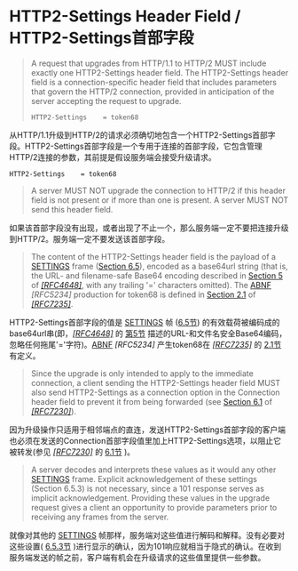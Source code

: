 # HTTP2-Settings Header Field / HTTP2-Settings首部字段
> A request that upgrades from HTTP/1.1 to HTTP/2 MUST include exactly one HTTP2-Settings header field. The HTTP2-Settings header field is a connection-specific header field that includes parameters that govern the HTTP/2 connection, provided in anticipation of the server accepting the request to upgrade.
> 
> ```
> HTTP2-Settings    = token68
> ```

从HTTP/1.1升级到HTTP/2的请求必须确切地包含一个HTTP2-Settings首部字段。HTTP2-Settings首部字段是一个专用于连接的首部字段，它包含管理HTTP/2连接的参数，其前提是假设服务端会接受升级请求。

```
HTTP2-Settings    = token68
```

> A server MUST NOT upgrade the connection to HTTP/2 if this header field is not present or if more than one is present. A server MUST NOT send this header field.

如果该首部字段没有出现，或者出现了不止一个，那么服务端一定不要把连接升级到HTTP/2。服务端一定不要发送该首部字段。

> The content of the HTTP2-Settings header field is the payload of a [SETTINGS](https://httpwg.github.io/specs/rfc7540.html#SETTINGS) frame ([Section 6.5](https://httpwg.github.io/specs/rfc7540.html#SETTINGS)), encoded as a base64url string (that is, the URL- and filename-safe Base64 encoding described in [Section 5](https://tools.ietf.org/html/rfc4648#section-5) of [*[RFC4648]*](https://httpwg.github.io/specs/rfc7540.html#RFC4648), with any trailing '=' characters omitted). The [ABNF](https://httpwg.github.io/specs/rfc7540.html#RFC5234) *[RFC5234]* production for token68 is defined in [Section 2.1](https://httpwg.github.io/specs/rfc7235.html#challenge.and.response) of [*[RFC7235]*](https://httpwg.github.io/specs/rfc7540.html#RFC7235).

HTTP2-Settings首部字段的值是 [SETTINGS](https://httpwg.github.io/specs/rfc7540.html#SETTINGS) 帧 ([6.5节](https://httpwg.github.io/specs/rfc7540.html#SETTINGS)) 的有效载荷被编码成的base64url串(即，[*[RFC4648]*](https://httpwg.github.io/specs/rfc7540.html#RFC4648) 的 [第5节](https://tools.ietf.org/html/rfc4648#section-5) 描述的URL-和文件名安全Base64编码，忽略任何拖尾'='字符)。[ABNF](https://httpwg.github.io/specs/rfc7540.html#RFC5234) *[RFC5234]* 产生token68在 [*[RFC7235]*](https://httpwg.github.io/specs/rfc7540.html#RFC7235) 的 [2.1节](https://httpwg.github.io/specs/rfc7235.html#challenge.and.response)有定义。

> Since the upgrade is only intended to apply to the immediate connection, a client sending the HTTP2-Settings header field MUST also send HTTP2-Settings as a connection option in the Connection header field to prevent it from being forwarded (see [Section 6.1](https://httpwg.github.io/specs/rfc7230.html#header.connection) of [*[RFC7230]*](https://httpwg.github.io/specs/rfc7540.html#RFC7230)).

因为升级操作只适用于相邻端点的直连，发送HTTP2-Settings首部字段的客户端也必须在发送的Connection首部字段值里加上HTTP2-Settings选项，以阻止它被转发(参见 [*[RFC7230]*](https://httpwg.github.io/specs/rfc7540.html#RFC7230) 的 [6.1节](https://httpwg.github.io/specs/rfc7230.html%23header.connection) )。

> A server decodes and interprets these values as it would any other [SETTINGS](https://httpwg.github.io/specs/rfc7540.html#SETTINGS) frame. Explicit acknowledgement of these settings (Section 6.5.3) is not necessary, since a 101 response serves as implicit acknowledgement. Providing these values in the upgrade request gives a client an opportunity to provide parameters prior to receiving any frames from the server.

就像对其他的 [SETTINGS](https://httpwg.github.io/specs/rfc7540.html#SETTINGS) 帧那样，服务端对这些值进行解码和解释。没有必要对这些设置( [6.5.3节](https://httpwg.github.io/specs/rfc7540.html#SettingsSync) )进行显示的确认，因为101响应就相当于隐式的确认。在收到服务端发送的帧之前，客户端有机会在升级请求的这些值里提供一些参数。